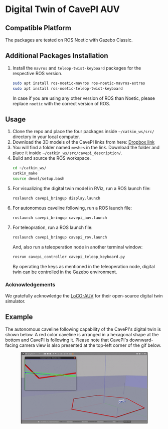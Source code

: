 # Digital Twin of CavePI AUV

## Compatible Platform

The packages are tested on ROS Noetic with Gazebo Classic.

## Additional Packages Installation
1. Install the `mavros` and `teleop-twist-keyboard` packages for the respective ROS version.
    ```sh
   sudo apt install ros-noetic-mavros ros-noetic-mavros-extras
   sudo apt install ros-noetic-teleop-twist-keyboard
   ```
   In case if you are using any other version of ROS than Noetic, please replace `noetic` with the correct version of ROS.
   
## Usage

1. Clone the repo and place the four packages inside `~/catkin_ws/src/` directory in your local computer.
2. Download the 3D models of the CavePI links from here: [Dropbox link](https://www.dropbox.com/scl/fo/h16z4oh9wp337o5n7fm5i/AFeJVwF5MsPjYP4ErddTO0g?rlkey=9oo4m484tb7dqusxe6gjbov9v&st=hvr9hmgv&dl=0)
3. You will find a folder named `meshes` in the link. Download the folder and place it inside `~/catkin_ws/src/cavepi_description/`.
4. Build and source the ROS workspace.
   ```sh
   cd ~/catkin_ws/
   catkin_make
   source devel/setup.bash
   ```
6. For visualizing the digital twin model in RViz, run a ROS launch file:
   ```sh
   roslaunch cavepi_bringup display.launch
   ```
7. For autonomous caveline following, run a ROS launch file:
   ```sh
   roslaunch cavepi_bringup cavepi_auv.launch
   ```
8. For teleopration, run a ROS launch file:
   ```sh
   roslaunch cavepi_bringup cavepi_rov.launch
   ```
   And, also run a teleoperation node in another terminal window:
   ```sh
   rosrun cavepi_controller cavepi_teleop_keyboard.py
   ```
   By operating the keys as mentioned in the teleoperation node, digital twin can be controlled in the Gazebo environment.

### Acknowledgements

We gratefully acknowledge the [LoCO-AUV](https://github.com/loco-auv) for their open-source digital twin simulator.


## Example

The autonomous caveline following capability of the CavePI's digital twin is shown below. A red color caveline is arranged in a hexagonal shape at the bottom and CavePI is following it. Please note that CavePI's downward-facing camera view is also presented at the top-left corner of the gif below.
<p align="center">
  <img src="../assets/cavepi_dt_gif.gif" alt="cavepi_dt_gif" width="80%">
</p>

